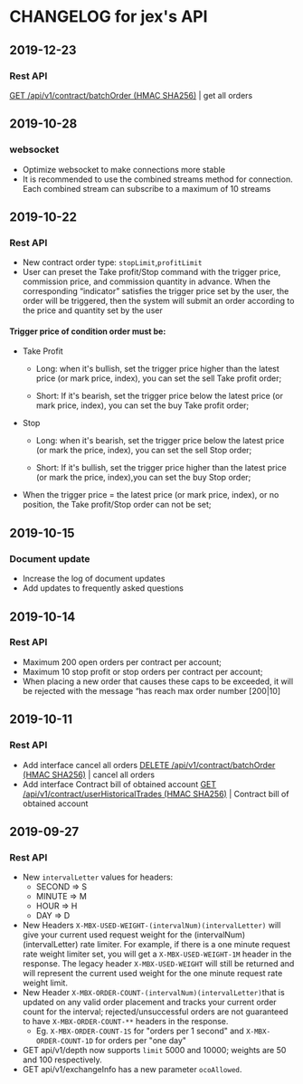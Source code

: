 # CHANGELOG for jex's API  

## 2019-12-23
### Rest API
[GET /api/v1/contract/batchOrder (HMAC SHA256)](./rest-api.md#get-all-ordersuser_data) | get all orders

## 2019-10-28
### websocket
* Optimize websocket to make connections more stable
* It is recommended to use the combined streams method for connection. Each combined stream can subscribe to a maximum of 10 streams

## 2019-10-22
### Rest API
* New contract order type: `stopLimit`,`profitLimit`
* User can preset the Take profit/Stop command with the trigger price, commission price, and commission quantity in advance. When the corresponding “indicator” satisfies the trigger price set by the user, the order will be triggered, then the system will submit an order according to the price and quantity set by the user


#### Trigger price of condition order must be:

* Take Profit

  * Long: when it's bullish, set the trigger price higher than the latest price (or mark price, index), you can set the sell Take profit order;

  * Short: If it's bearish, set the trigger price below the latest price (or mark price, index), you can set the buy Take profit order;

* Stop

   * Long: when it's bearish, set the trigger price below the latest price (or mark the price, index),  you can set the sell Stop order;

   *  Short: If it's bullish, set the trigger price higher than the latest price (or mark the price, index),you can set the buy Stop order;

*  When the trigger price = the latest price (or mark price, index), or no position, the Take profit/Stop order can not be set;




## 2019-10-15
### Document update
* Increase the log of document updates
* Add updates to frequently asked questions
## 2019-10-14
### Rest API
* Maximum 200 open orders per contract per account;
* Maximum 10 stop profit or stop orders per contract per account;
* When placing a new order that causes these caps to be exceeded, it will be rejected with the message “has reach max order number [200|10]
## 2019-10-11
### Rest API
* Add interface cancel all orders [DELETE /api/v1/contract/batchOrder (HMAC SHA256)](./rest-api.md#cancel-all-orderstrade) | cancel all orders
* Add interface Contract bill of obtained account [GET /api/v1/contract/userHistoricalTrades (HMAC SHA256)](./rest-api.md#contract-bill-of-the-accountuser_data-1) | Contract bill of obtained account

## 2019-09-27
### Rest API
* New `intervalLetter` values for headers:
    * SECOND => S
    * MINUTE => M
    * HOUR => H
    * DAY => D
* New Headers `X-MBX-USED-WEIGHT-(intervalNum)(intervalLetter)` will give your current used request weight for the (intervalNum)(intervalLetter) rate limiter. For example, if there is a one minute request rate weight limiter set, you will get a `X-MBX-USED-WEIGHT-1M` header in the response. The legacy header `X-MBX-USED-WEIGHT` will still be returned and will represent the current used weight for the one minute request rate weight limit.
* New Header `X-MBX-ORDER-COUNT-(intervalNum)(intervalLetter)`that is updated on any valid order placement and tracks your current order count for the interval; rejected/unsuccessful orders are not guaranteed to have `X-MBX-ORDER-COUNT-**` headers in the response.
    * Eg. `X-MBX-ORDER-COUNT-1S` for "orders per 1 second" and `X-MBX-ORDER-COUNT-1D` for orders per "one day"
* GET api/v1/depth now supports `limit` 5000 and 10000; weights are 50 and 100 respectively.
* GET api/v1/exchangeInfo has a new parameter `ocoAllowed`.